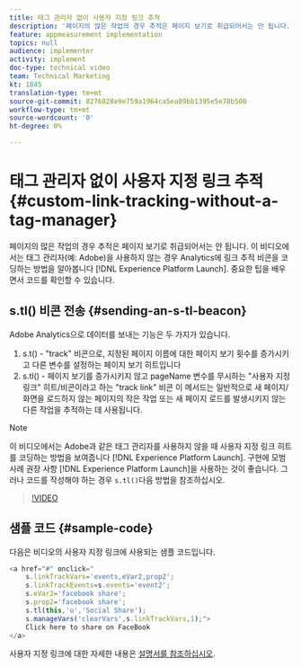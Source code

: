 ```yaml
---
title: 태그 관리자 없이 사용자 지정 링크 추적
description: '페이지의 많은 작업의 경우 추적은 페이지 보기로 취급되어서는 안 됩니다. 이 비디오에서는 태그 관리자(예: Experience Platform Launch)을 사용하지 않는 경우 링크 추적 비콘을 Analytics에 코딩하는 방법을 알아봅니다. 중요한 팁을 배우면서 코드를 확인할 수 있습니다.'
feature: appmeasurement implementation
topics: null
audience: implementer
activity: implement
doc-type: technical video
team: Technical Marketing
kt: 1845
translation-type: tm+mt
source-git-commit: 8276828e9e759a1964ca5ea89bb1395e5e78b500
workflow-type: tm+mt
source-wordcount: '0'
ht-degree: 0%

---
```



# 태그 관리자 없이 사용자 지정 링크 추적 {#custom-link-tracking-without-a-tag-manager}

페이지의 많은 작업의 경우 추적은 페이지 보기로 취급되어서는 안 됩니다. 이 비디오에서는 태그 관리자(예: Adobe)을 사용하지 않는 경우 Analytics에 링크 추적 비콘을 코딩하는 방법을 알아봅니다 [!DNL Experience Platform Launch]. 중요한 팁을 배우면서 코드를 확인할 수 있습니다.

## s.tl() 비콘 전송 {#sending-an-s-tl-beacon}

Adobe Analytics으로 데이터를 보내는 기능은 두 가지가 있습니다.

1. s.t() - &quot;track&quot; 비콘으로, 지정된 페이지 이름에 대한 페이지 보기 횟수를 증가시키고 다른 변수를 설정하는 페이지 보기 히트입니다
1. s.tl() - 페이지 보기를 증가시키지 않고 pageName 변수를 무시하는 &quot;사용자 지정 링크&quot; 히트/비콘이라고 하는 &quot;track link&quot; 비콘 이 메서드는 일반적으로 새 페이지/화면을 로드하지 않는 페이지의 작은 작업 또는 새 페이지 로드를 발생시키지 않는 다른 작업을 추적하는 데 사용됩니다.

>[!NOTE]
>
>이 비디오에서는 Adobe과 같은 태그 관리자를 사용하지 않을 때 사용자 지정 링크 히트를 코딩하는 방법을 보여줍니다 [!DNL Experience Platform Launch]. 구현에 모범 사례 권장 사항 [!DNL Experience Platform Launch]을 사용하는 것이 좋습니다. 그러나 코드를 작성해야 하는 경우 `s.tl()`다음 방법을 참조하십시오.

>[!VIDEO](https://video.tv.adobe.com/v/25832/?quality=12)

## 샘플 코드 {#sample-code}

다음은 비디오의 사용자 지정 링크에 사용되는 샘플 코드입니다.

```JavaScript
<a href="#" onclick="
    s.linkTrackVars='events,eVar2,prop2';
    s.linkTrackEvents=s.events='event2';
    s.eVar2='facebook share';
    s.prop2='facebook share';
    s.tl(this,'o','Social Share');
    s.manageVars('clearVars',s.linkTrackVars,1);">
    Click here to share on FaceBook
</a>
```

사용자 지정 링크에 대한 자세한 내용은 [설명서를 참조하십시오](https://marketing.adobe.com/resources/help/ko_KR/sc/implement/function_tl.html).